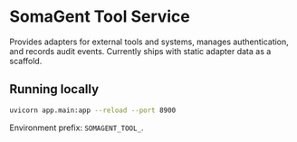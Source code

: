 # SomaGent Tool Service

Provides adapters for external tools and systems, manages authentication, and records audit events. Currently ships with static adapter data as a scaffold.

## Running locally

```bash
uvicorn app.main:app --reload --port 8900
```

Environment prefix: `SOMAGENT_TOOL_`.
